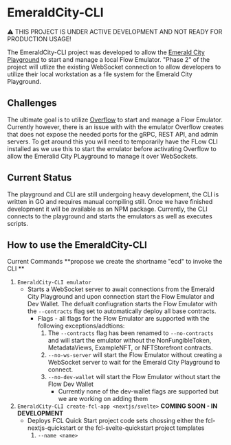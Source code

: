# EmeraldCity-CLI

:warning: THIS PROJECT IS UNDER ACTIVE DEVELOPMENT AND NOT READY FOR PRODUCTION USAGE!

The EmeraldCity-CLI project was developed to allow the [Emerald City Playground](https://github.com/BoiseITGuru/tx-script-utility/tree/dev-local-emulator) to start and manage a local Flow Emulator. "Phase 2" of the project will utlize the existing WebSocket connection to allow developers to utilize their local workstation as a file system for the Emerald City Playground.

## Challenges

The ultimate goal is to utilize [Overflow](https://github.com/bjartek/overflow) to start and manage a Flow Emulator. Currently however, there is an issue with with the emulator Overflow creates that does not expose the needed ports for the gRPC, REST API, and admin servers. To get around this you will need to temporarily have the FLow CLI installed as we use this to start the emulator before activating Overflow to allow the Emeralid City PLayground to manage it over WebSockets.

## Current Status

The playground and CLI are still undergoing heavy development, the CLI is written in GO and requires manual compiling still. Once we have finished development it will be available as an NPM package. Currently, the CLI connects to the playground and starts the emulators as well as executes scripts.

## How to use the EmeraldCity-CLI

Current Commands **propose we create the shortname "ecd" to invoke the CLI **

1. ```EmeraldCity-CLI emulator```
    * Starts a WebSocket server to await connections from the Emerald City Playground and upon connection start the Flow Emulator and Dev Wallet. The defualt confiugration starts the Flow Emulator with the ```--contracts``` flag set to automatically deploy all base contracts.
        * Flags - all flags for the Flow Emulator are supported with the following exceptions/addtions:
            1. The ```--contracts``` flag has been renamed to ```--no-contracts``` and will start the emulator without the NonFungibleToken, MetadataViews, ExampleNFT, or NFTStorefront contracts.
            2. ```--no-ws-server``` will start the Flow Emulator without creating a WebSocket server to wait for the Emerald City Playground to connect.
            3. ```--no-dev-wallet``` will start the Flow Emulator without start the Flow Dev Wallet
                * Currently none of the dev-wallet flags are supported but we are working on adding them
2. ```EmeraldCity-CLI create-fcl-app <nextjs/svelte>``` **COMING SOON - IN DEVELOPMENT**
    * Deploys FCL Quick Start project code sets chossing either the fcl-nextjs-quickstart or the fcl-svelte-quickstart project templates
        1. ```--name <name>```